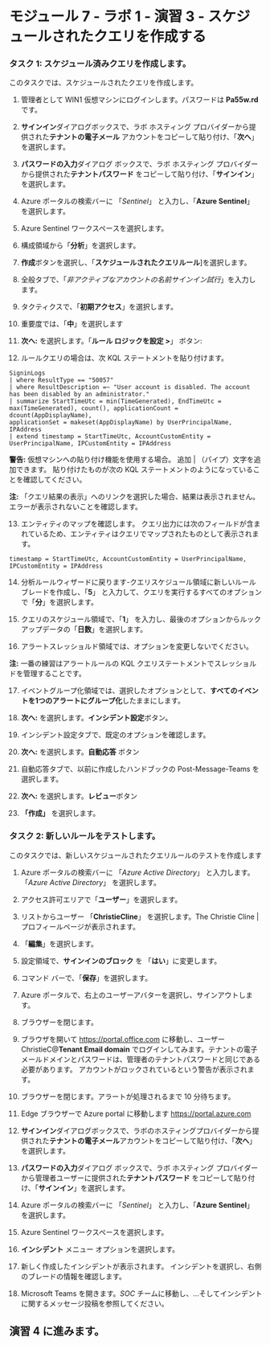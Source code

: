 ﻿# モジュール 7 - ラボ 1 - 演習 3 - スケジュールされたクエリを作成する

### タスク 1: スケジュール済みクエリを作成します。

このタスクでは、スケジュールされたクエリを作成します。

1. 管理者として WIN1 仮想マシンにログインします。パスワードは **Pa55w.rd** です。  

2. **サインイン**ダイアログボックスで、ラボ ホスティング プロバイダーから提供された**テナントの電子メール** アカウントをコピーして貼り付け、「**次へ**」を選択します。

3. **パスワードの入力**ダイアログ ボックスで、ラボ ホスティング プロバイダーから提供された**テナントパスワード** をコピーして貼り付け、「**サインイン**」を選択します。

4. Azure ポータルの検索バーに 「*Sentinel*」 と入力し、「**Azure Sentinel**」 を選択します。

5. Azure Sentinel ワークスペースを選択します。

6. 構成領域から「**分析**」を選択します。

7. **作成**ボタンを選択し、「**スケジュールされたクエリルール**]を選択します。

8. 全般タブで、「*非アクティブなアカウントの名前サインイン試行*」を入力します。

9. タクティクスで、「**初期アクセス**」を選択します。

10. 重要度では、「**中**」を選択します

11. **次へ:** を選択します。「**ルール ロジックを設定 >**」 ボタン:

12. ルールクエリの場合は、次 KQL ステートメントを貼り付けます。
```
SigninLogs
| where ResultType == "50057"
| where ResultDescription =~ "User account is disabled. The account has been disabled by an administrator."
| summarize StartTimeUtc = min(TimeGenerated), EndTimeUtc = max(TimeGenerated), count(), applicationCount = dcount(AppDisplayName), 
applicationSet = makeset(AppDisplayName) by UserPrincipalName, IPAddress
| extend timestamp = StartTimeUtc, AccountCustomEntity = UserPrincipalName, IPCustomEntity = IPAddress
```
**警告:** 仮想マシンへの貼り付け機能を使用する場合。  追加 | （パイプ）文字を追加できます。  貼り付けたものが次の KQL ステートメントのようになっていることを確認してください。

**注:** 「クエリ結果の表示」へのリンクを選択した場合、結果は表示されません。  エラーが表示されないことを確認します。  

13. エンティティのマップを確認します。  クエリ出力には次のフィールドが含まれているため、エンティティはクエリでマップされたものとして表示されます。
```
timestamp = StartTimeUtc, AccountCustomEntity = UserPrincipalName, IPCustomEntity = IPAddress
```
14. 分析ルールウィザードに戻ります-クエリスケジュール領域に新しいルールブレードを作成し、「**5**」 と入力して、クエリを実行するすべてのオプションで「**分**」を選択します。

15. クエリのスケジュール領域で、「**1**」 を入力し、最後のオプションからルックアップデータの「**日数**」を選択します。

16. アラートスレッショルド領域では、オプションを変更しないでください。

**注:** 一番の練習はアラートルールの KQL クエリステートメントでスレッショルドを管理することです。

17. イベントグループ化領域では、選択したオプションとして、**すべてのイベントを1つのアラートにグループ化**したままにします。

18. **次へ:** を選択します。**インシデント設定**ボタン。  

19. インシデント設定タブで、既定のオプションを確認します。

20. **次へ:** を選択します。**自動応答** ボタン

21. 自動応答タブで、以前に作成したハンドブックの Post-Message-Teams を選択します。

22. **次へ:** を選択します。**レビュー**ボタン
  
23. **「作成」** を選択します。

### タスク 2: 新しいルールをテストします。

このタスクでは、新しいスケジュールされたクエリルールのテストを作成します

1. Azure ポータルの検索バーに 「*Azure Active Directory*」 と入力します。「*Azure Active Directory*」 を選択します。

2. アクセス許可エリアで「**ユーザー**」を選択します。

3. リストからユーザー 「**ChristieCline**」 を選択します。The Christie Cline | プロフィールページが表示されます。

4. 「**編集**」を選択します。

5. 設定領域で、**サインインのブロック** を 「**はい**」に変更します。

6. コマンド バーで、「**保存**」を選択します。

7. Azure ポータルで、右上のユーザーアバターを選択し、サインアウトします。

8. ブラウザーを閉じます。

9. ブラウザを開いて https://portal.office.com に移動し、ユーザー ChristieC@**Tenant Email domain** でログインしてみます。テナントの電子メールドメインとパスワードは、管理者のテナントパスワードと同じである必要があります。  アカウントがロックされているという警告が表示されます。

10. ブラウザーを閉じます。アラートが処理されるまで 10 分待ちます。

11.  Edge ブラウザーで Azure portal に移動します https://portal.azure.com

12. **サインイン**ダイアログボックスで、ラボのホスティングプロバイダーから提供された**テナントの電子メール**アカウントをコピーして貼り付け、「**次へ**」を選択します。

13. **パスワードの入力**ダイアログ ボックスで、ラボ ホスティング プロバイダーから管理者ユーザーに提供された**テナントパスワード** をコピーして貼り付け、「**サインイン**」を選択します。

14. Azure ポータルの検索バーに 「*Sentinel*」 と入力し、「**Azure Sentinel**」 を選択します。

15. Azure Sentinel ワークスペースを選択します。

16. **インシデント** メニュー オプションを選択します。

17. 新しく作成したインシデントが表示されます。  インシデントを選択し、右側のブレードの情報を確認します。

18. Microsoft Teams を開きます。*SOC* チームに移動し、...そしてインシデントに関するメッセージ投稿を参照してください。

## 演習 4 に進みます。